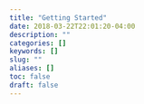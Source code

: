 ```yaml
---
title: "Getting Started"
date: 2018-03-22T22:01:20-04:00
description: ""
categories: []
keywords: []
slug: ""
aliases: []
toc: false
draft: false
---
```


